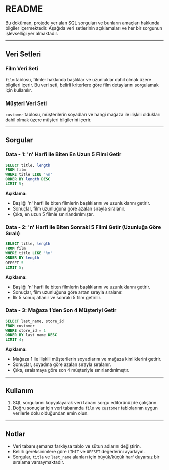# README

Bu doküman, projede yer alan SQL sorguları ve bunların amaçları hakkında bilgiler içermektedir. Aşağıda veri setlerinin açıklamaları ve her bir sorgunun işlevselliği yer almaktadır.

---

## Veri Setleri

### Film Veri Seti
`film` tablosu, filmler hakkında başlıklar ve uzunluklar dahil olmak üzere bilgileri içerir. Bu veri seti, belirli kriterlere göre film detaylarını sorgulamak için kullanılır.

### Müşteri Veri Seti
`customer` tablosu, müşterilerin soyadları ve hangi mağaza ile ilişkili oldukları dahil olmak üzere müşteri bilgilerini içerir.

---

## Sorgular

### Data - 1: 'n' Harfi ile Biten En Uzun 5 Filmi Getir
```sql
SELECT title, length
FROM film
WHERE title LIKE '%n'
ORDER BY length DESC
LIMIT 5;
```
**Açıklama:**
- Başlığı 'n' harfi ile biten filmlerin başlıklarını ve uzunluklarını getirir.
- Sonuçlar, film uzunluğuna göre azalan sırayla sıralanır.
- Çıktı, en uzun 5 filmle sınırlandırılmıştır.

### Data - 2: 'n' Harfi ile Biten Sonraki 5 Filmi Getir (Uzunluğa Göre Sıralı)
```sql
SELECT title, length
FROM film
WHERE title LIKE '%n'
ORDER BY length
OFFSET 5
LIMIT 5;
```
**Açıklama:**
- Başlığı 'n' harfi ile biten filmlerin başlıklarını ve uzunluklarını getirir.
- Sonuçlar, film uzunluğuna göre artan sırayla sıralanır.
- İlk 5 sonuç atlanır ve sonraki 5 film getirilir.

### Data - 3: Mağaza 1’den Son 4 Müşteriyi Getir
```sql
SELECT last_name, store_id
FROM customer
WHERE store_id = 1
ORDER BY last_name DESC
LIMIT 4;
```
**Açıklama:**
- Mağaza 1 ile ilişkili müşterilerin soyadlarını ve mağaza kimliklerini getirir.
- Sonuçlar, soyadına göre azalan sırayla sıralanır.
- Çıktı, sıralamaya göre son 4 müşteriyle sınırlandırılmıştır.

---

## Kullanım
1. SQL sorgularını kopyalayarak veri tabanı sorgu editörünüzde çalıştırın.
2. Doğru sonuçlar için veri tabanında `film` ve `customer` tablolarının uygun verilerle dolu olduğundan emin olun.

---

## Notlar
- Veri tabanı şemanız farklıysa tablo ve sütun adlarını değiştirin.
- Belirli gereksinimlere göre `LIMIT` ve `OFFSET` değerlerini ayarlayın.
- Sorgular, `title` ve `last_name` alanları için büyük/küçük harf duyarsız bir sıralama varsaymaktadır.

